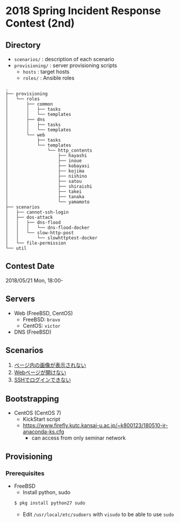 # 2018 Spring Incident Response Contest (2nd)

## Directory
* `scenarios/` : description of each scenario
* `provisioning/` : server provisioning scripts
    - `hosts` : target hosts
    - `roles/` : Ansible roles
```
.
├── provisioning
│   └── roles
│       ├── common
│       │   ├── tasks
│       │   └── templates
│       ├── dns
│       │   ├── tasks
│       │   └── templates
│       └── web
│           ├── tasks
│           └── templates
│               └── http_contents
│                   ├── hayashi
│                   ├── inoue
│                   ├── kobayasi
│                   ├── kojima
│                   ├── nishino
│                   ├── satou
│                   ├── shiraishi
│                   ├── takei
│                   ├── tanaka
│                   └── yamamoto
├── scenarios
│   ├── cannot-ssh-login
│   ├── dos-attack
│   │   ├── dns-flood
│   │   │   └── dns-flood-docker
│   │   └── slow-http-post
│   │       └── slowhttptest-docker
│   └── file-permission
└── util
```

## Contest Date
2018/05/21 Mon, 18:00-

## Servers
* Web (FreeBSD, CentOS)
    - FreeBSD: `bravo`
    - CentOS: `victor`
* DNS (FreeBSD)

## Scenarios
1. [ページ内の画像が表示されない](scenarios/file-permission/README.md)
1. [Webページが開けない](scenarios/dos-attack/slow-http-post/README.md)
1. [SSHでログインできない](scenarios/cannot-ssh-login/README.md)

## Bootstrapping
* CentOS (CentOS 7)
    - KickStart script
    - https://www.firefly.kutc.kansai-u.ac.jp/~k800123/180510-ir-anaconda-ks.cfg
        - can access from only seminar network

## Provisioning
### Prerequisites
* FreeBSD
    - Install python, sudo
    ```sh
    $ pkg install python27 sudo
    ```
    - Edit `/usr/local/etc/sudoers` with `visudo` to be able to use `sudo`
